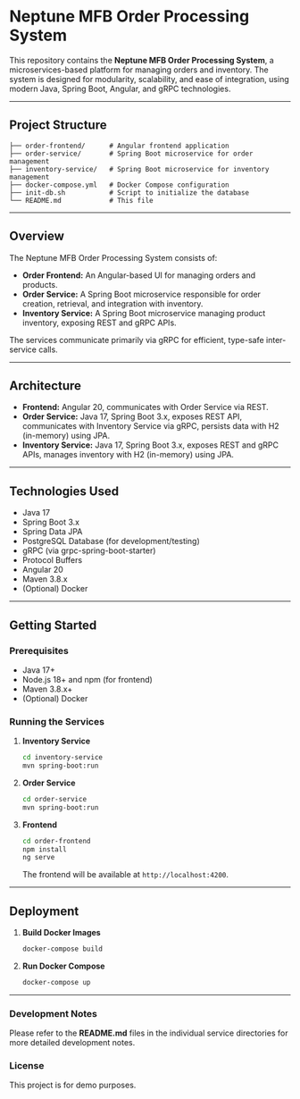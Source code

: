 # Neptune MFB Order Processing System

This repository contains the **Neptune MFB Order Processing System**, a microservices-based platform for managing orders and inventory. The system is designed for modularity, scalability, and ease of integration, using modern Java, Spring Boot, Angular, and gRPC technologies.

---

## Project Structure

```
├── order-frontend/      # Angular frontend application
├── order-service/       # Spring Boot microservice for order management
├── inventory-service/   # Spring Boot microservice for inventory management
├── docker-compose.yml   # Docker Compose configuration
├── init-db.sh           # Script to initialize the database
└── README.md            # This file
```


---

## Overview

The Neptune MFB Order Processing System consists of:

- **Order Frontend:** An Angular-based UI for managing orders and products.
- **Order Service:** A Spring Boot microservice responsible for order creation, retrieval, and integration with inventory.
- **Inventory Service:** A Spring Boot microservice managing product inventory, exposing REST and gRPC APIs.

The services communicate primarily via gRPC for efficient, type-safe inter-service calls.

---

## Architecture

- **Frontend:** Angular 20, communicates with Order Service via REST.
- **Order Service:** Java 17, Spring Boot 3.x, exposes REST API, communicates with Inventory Service via gRPC, persists data with H2 (in-memory) using JPA.
- **Inventory Service:** Java 17, Spring Boot 3.x, exposes REST and gRPC APIs, manages inventory with H2 (in-memory) using JPA.

---

## Technologies Used

- Java 17
- Spring Boot 3.x
- Spring Data JPA
- PostgreSQL Database (for development/testing)
- gRPC (via grpc-spring-boot-starter)
- Protocol Buffers
- Angular 20
- Maven 3.8.x
- (Optional) Docker

---

## Getting Started

### Prerequisites

- Java 17+
- Node.js 18+ and npm (for frontend)
- Maven 3.8.x+
- (Optional) Docker

### Running the Services

1. **Inventory Service**

   ```bash
   cd inventory-service
   mvn spring-boot:run
   ```

2. **Order Service**

   ```bash
   cd order-service
   mvn spring-boot:run
   ```

3. **Frontend**

   ```bash
   cd order-frontend
   npm install
   ng serve
   ```
   The frontend will be available at ```http://localhost:4200```.
---

## Deployment

1. **Build Docker Images**

   ```bash
   docker-compose build
   ```

2. **Run Docker Compose**

   ```bash
   docker-compose up
   ```

---


### Development Notes

Please refer to the **README.md** files in the individual service directories for more detailed development notes.

### License
This project is for demo purposes.